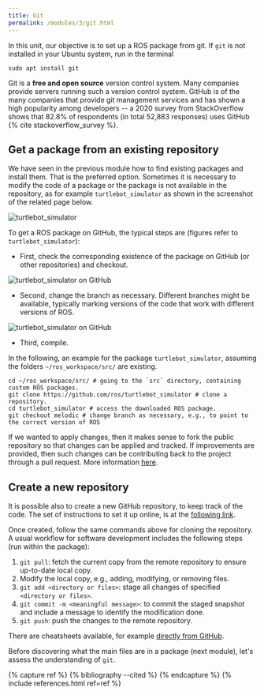 ```yaml
---
title: Git
permalink: /modules/3/git.html
---
```


In this unit, our objective is to set up a ROS package from git. If `git` is not installed in your Ubuntu system, run in the terminal

    sudo apt install git


Git is a **free and open source** version control system. Many companies provide servers running such a version control system. GitHub is of the many companies that provide git management services and has shown a high popularity among developers -- a 2020 survey from StackOverflow shows that 82.8% of respondents (in total 52,883 responses) uses GitHub {% cite stackoverflow_survey %}. 

## Get a package from an existing repository

We have seen in the previous module how to find existing packages and install them. That is the preferred option. Sometimes it is necessary to modify the code of a package or the package is not available in the repository, as for example `turtlebot_simulator` as shown in the screenshot of the related page below.

![turtlebot_simulator](/img/turtlebot-simulator.png)


To get a ROS package on GitHub, the typical steps are (figures refer to `turtlebot_simulator`):
- First, check the corresponding existence of the package on GitHub (or other repositories) and checkout.

![turtlebot_simulator on GitHub](/img/turtlebot-simulator-git.png)

- Second, change the branch as necessary. Different branches might be available, typically marking versions of the code that work with different versions of ROS.

![turtlebot_simulator on GitHub](/img/turtlebot-simulator-branches.png)

- Third, compile.

In the following, an example for the package `turtlebot_simulator`, assuming the folders `~/ros_workspace/src/` are existing. 

    cd ~/ros_workspace/src/ # going to the `src` directory, containing custom ROS packages.
    git clone https://github.com/ros/turtlebot_simulator # clone a repository.
    cd turtlebot_simulator # access the downloaded ROS package.
    git checkout melodic # change branch as necessary, e.g., to point to the correct version of ROS

If we wanted to apply changes, then it makes sense to fork the public repository so that changes can be applied and tracked. If improvements are provided, then such changes can be contributing back to the project through a pull request. More information [here](https://www.atlassian.com/git/tutorials/comparing-workflows/forking-workflow).

## Create a new repository

It is possible also to create a new GitHub repository, to keep track of the code. The set of instructions to set it up online, is at the [following link](https://docs.github.com/en/free-pro-team@latest/github/getting-started-with-github/create-a-repo).

Once created, follow the same commands above for cloning the repository. A usual workflow for software development includes the following steps (run within the package):
1. `git pull`: fetch the current copy from the remote repository to ensure up-to-date local copy.
2. Modify the local copy, e.g., adding, modifying, or removing files.
3. `git add <directory or files>`: stage all changes of specified `<directory or files>`.
4. `git commit -m <meaningful message>`: to commit the staged snapshot and include a message to identify the modification done.
5. `git push`: push the changes to the remote repository.

There are cheatsheets available, for example [directly from GitHub](https://education.github.com/git-cheat-sheet-education.pdf).

Before discovering what the main files are in a package (next module), let's assess the understanding of `git`.

{% capture ref %}
{% bibliography --cited %}
{% endcapture %}
{% include references.html ref=ref %}
